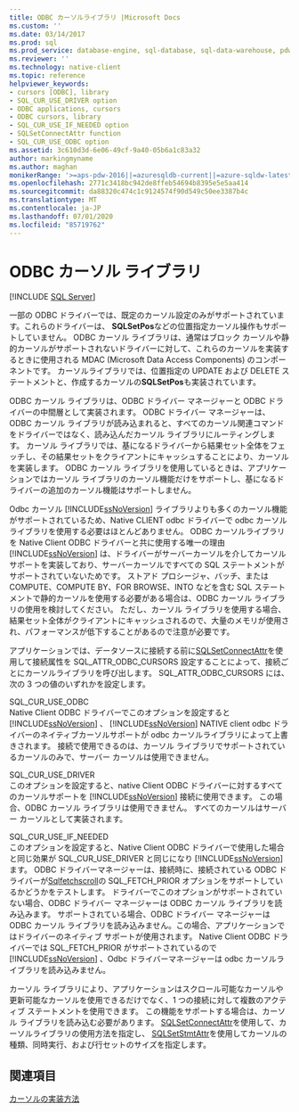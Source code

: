 ```yaml
---
title: ODBC カーソルライブラリ |Microsoft Docs
ms.custom: ''
ms.date: 03/14/2017
ms.prod: sql
ms.prod_service: database-engine, sql-database, sql-data-warehouse, pdw
ms.reviewer: ''
ms.technology: native-client
ms.topic: reference
helpviewer_keywords:
- cursors [ODBC], library
- SQL_CUR_USE_DRIVER option
- ODBC applications, cursors
- ODBC cursors, library
- SQL_CUR_USE_IF_NEEDED option
- SQLSetConnectAttr function
- SQL_CUR_USE_ODBC option
ms.assetid: 3c610d3d-6e06-49cf-9a40-05b6a1c83a32
author: markingmyname
ms.author: maghan
monikerRange: '>=aps-pdw-2016||=azuresqldb-current||=azure-sqldw-latest||>=sql-server-2016||=sqlallproducts-allversions||>=sql-server-linux-2017||=azuresqldb-mi-current'
ms.openlocfilehash: 2771c3418bc942de8ffeb54694b8395e5e5aa414
ms.sourcegitcommit: da88320c474c1c9124574f90d549c50ee3387b4c
ms.translationtype: MT
ms.contentlocale: ja-JP
ms.lasthandoff: 07/01/2020
ms.locfileid: "85719762"
---
```

# <a name="odbc-cursor-library"></a>ODBC カーソル ライブラリ
[!INCLUDE [SQL Server](../../../includes/applies-to-version/sql-asdb-asdbmi-asdw-pdw.md)]

  一部の ODBC ドライバーでは、既定のカーソル設定のみがサポートされています。これらのドライバーは、 **SQLSetPos**などの位置指定カーソル操作もサポートしていません。 ODBC カーソル ライブラリは、通常はブロック カーソルや静的カーソルがサポートされないドライバーに対して、これらのカーソルを実装するときに使用される MDAC (Microsoft Data Access Components) のコンポーネントです。 カーソルライブラリでは、位置指定の UPDATE および DELETE ステートメントと、作成するカーソルの**SQLSetPos**も実装されています。  
  
 ODBC カーソル ライブラリは、ODBC ドライバー マネージャーと ODBC ドライバーの中間層として実装されます。 ODBC ドライバー マネージャーは、ODBC カーソル ライブラリが読み込まれると、すべてのカーソル関連コマンドをドライバーではなく、読み込んだカーソル ライブラリにルーティングします。 カーソル ライブラリでは、基になるドライバーから結果セット全体をフェッチし、その結果セットをクライアントにキャッシュすることにより、カーソルを実装します。 ODBC カーソル ライブラリを使用しているときは、アプリケーションではカーソル ライブラリのカーソル機能だけをサポートし、基になるドライバーの追加のカーソル機能はサポートしません。  
  
 Odbc カーソル [!INCLUDE[ssNoVersion](../../../includes/ssnoversion-md.md)] ライブラリよりも多くのカーソル機能がサポートされているため、Native CLIENT odbc ドライバーで odbc カーソルライブラリを使用する必要はほとんどありません。 ODBC カーソルライブラリを Native Client ODBC ドライバーと共に使用する唯一の理由 [!INCLUDE[ssNoVersion](../../../includes/ssnoversion-md.md)] は、ドライバーがサーバーカーソルを介してカーソルサポートを実装しており、サーバーカーソルですべての SQL ステートメントがサポートされていないためです。 ストアド プロシージャ、バッチ、または COMPUTE、COMPUTE BY、FOR BROWSE、INTO などを含む SQL ステートメントで静的カーソルを使用する必要がある場合は、ODBC カーソル ライブラリの使用を検討してください。 ただし、カーソル ライブラリを使用する場合、結果セット全体がクライアントにキャッシュされるので、大量のメモリが使用され、パフォーマンスが低下することがあるので注意が必要です。  
  
 アプリケーションでは、データソースに接続する前に[SQLSetConnectAttr](../../../relational-databases/native-client-odbc-api/sqlsetconnectattr.md)を使用して接続属性を SQL_ATTR_ODBC_CURSORS 設定することによって、接続ごとにカーソルライブラリを呼び出します。 SQL_ATTR_ODBC_CURSORS には、次の 3 つの値のいずれかを設定します。  
  
 SQL_CUR_USE_ODBC  
 Native Client ODBC ドライバーでこのオプションを設定すると [!INCLUDE[ssNoVersion](../../../includes/ssnoversion-md.md)] 、 [!INCLUDE[ssNoVersion](../../../includes/ssnoversion-md.md)] NATIVE client odbc ドライバーのネイティブカーソルサポートが odbc カーソルライブラリによって上書きされます。 接続で使用できるのは、カーソル ライブラリでサポートされているカーソルのみで、サーバー カーソルは使用できません。  
  
 SQL_CUR_USE_DRIVER   
 このオプションを設定すると、native Client ODBC ドライバーに対するすべてのカーソルサポートを [!INCLUDE[ssNoVersion](../../../includes/ssnoversion-md.md)] 接続に使用できます。 この場合、ODBC カーソル ライブラリは使用できません。 すべてのカーソルはサーバー カーソルとして実装されます。  
  
 SQL_CUR_USE_IF_NEEDED   
 このオプションを設定すると、Native Client ODBC ドライバーで使用した場合と同じ効果が SQL_CUR_USE_DRIVER と同じになり [!INCLUDE[ssNoVersion](../../../includes/ssnoversion-md.md)] ます。 ODBC ドライバーマネージャーは、接続時に、接続されている ODBC ドライバーが[Sqlfetchscroll](../../../relational-databases/native-client-odbc-api/sqlfetchscroll.md)の SQL_FETCH_PRIOR オプションをサポートしているかどうかをテストします。 ドライバーでこのオプションがサポートされていない場合、ODBC ドライバー マネージャーは ODBC カーソル ライブラリを読み込みます。 サポートされている場合、ODBC ドライバー マネージャーは ODBC カーソル ライブラリを読み込みません。この場合、アプリケーションではドライバーのネイティブ サポートが使用されます。 Native Client ODBC ドライバーでは SQL_FETCH_PRIOR がサポートされているので [!INCLUDE[ssNoVersion](../../../includes/ssnoversion-md.md)] 、Odbc ドライバーマネージャーは odbc カーソルライブラリを読み込みません。  
  
 カーソル ライブラリにより、アプリケーションはスクロール可能なカーソルや更新可能なカーソルを使用できるだけでなく、1 つの接続に対して複数のアクティブ ステートメントを使用できます。 この機能をサポートする場合は、カーソル ライブラリを読み込む必要があります。 [SQLSetConnectAttr](../../../relational-databases/native-client-odbc-api/sqlsetconnectattr.md)を使用して、カーソルライブラリの使用方法を指定し、 [SQLSetStmtAttr](../../../relational-databases/native-client-odbc-api/sqlsetstmtattr.md)を使用してカーソルの種類、同時実行、および行セットのサイズを指定します。  
  
## <a name="see-also"></a>関連項目  
 [カーソルの実装方法](../../../relational-databases/native-client-odbc-cursors/implementation/how-cursors-are-implemented.md)  
  
  
